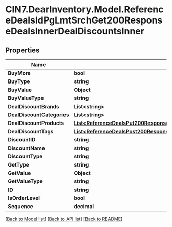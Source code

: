 # CIN7.DearInventory.Model.ReferenceDealsIdPgLmtSrchGet200ResponseDealsInnerDealDiscountsInner

## Properties

| Name                       | Type                                                                                                                                                                                      | Description | Notes |
| -------------------------- | ----------------------------------------------------------------------------------------------------------------------------------------------------------------------------------------- | ----------- | ----- |
| **BuyMore**                | **bool**                                                                                                                                                                                  |             |
| **BuyType**                | **string**                                                                                                                                                                                |             |
| **BuyValue**               | **Object**                                                                                                                                                                                |             |
| **BuyValueType**           | **string**                                                                                                                                                                                |             |
| **DealDiscountBrands**     | **List&lt;string&gt;**                                                                                                                                                                    |             |
| **DealDiscountCategories** | **List&lt;string&gt;**                                                                                                                                                                    |             |
| **DealDiscountProducts**   | [**List&lt;ReferenceDealsPut200ResponseDealsInnerDealDiscountsInnerDealDiscountProductsInner&gt;**](ReferenceDealsPut200ResponseDealsInnerDealDiscountsInnerDealDiscountProductsInner.md) |             |
| **DealDiscountTags**       | [**List&lt;ReferenceDealsPost200ResponseDealsInnerDealDiscountsInnerDealDiscountTagsInner&gt;**](ReferenceDealsPost200ResponseDealsInnerDealDiscountsInnerDealDiscountTagsInner.md)       |             |
| **DiscountID**             | **string**                                                                                                                                                                                |             |
| **DiscountName**           | **string**                                                                                                                                                                                |             |
| **DiscountType**           | **string**                                                                                                                                                                                |             |
| **GetType**                | **string**                                                                                                                                                                                |             |
| **GetValue**               | **Object**                                                                                                                                                                                |             |
| **GetValueType**           | **string**                                                                                                                                                                                |             |
| **ID**                     | **string**                                                                                                                                                                                |             |
| **IsOrderLevel**           | **bool**                                                                                                                                                                                  |             |
| **Sequence**               | **decimal**                                                                                                                                                                               |             |

[[Back to Model list]](../README.md#documentation-for-models) [[Back to API list]](../README.md#documentation-for-api-endpoints) [[Back to README]](../README.md)
